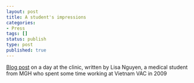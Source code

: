 ```yaml
---
layout: post
title: A student's impressions
categories:
- Press
tags: []
status: publish
type: post
published: true
---
```

[Blog post](http://www.massgeneral.org/about/newsarticle.aspx?id=1830) on a day at the clinic, written by Lisa Nguyen, a medical student from MGH who spent some time working at Vietnam VAC in 2009

